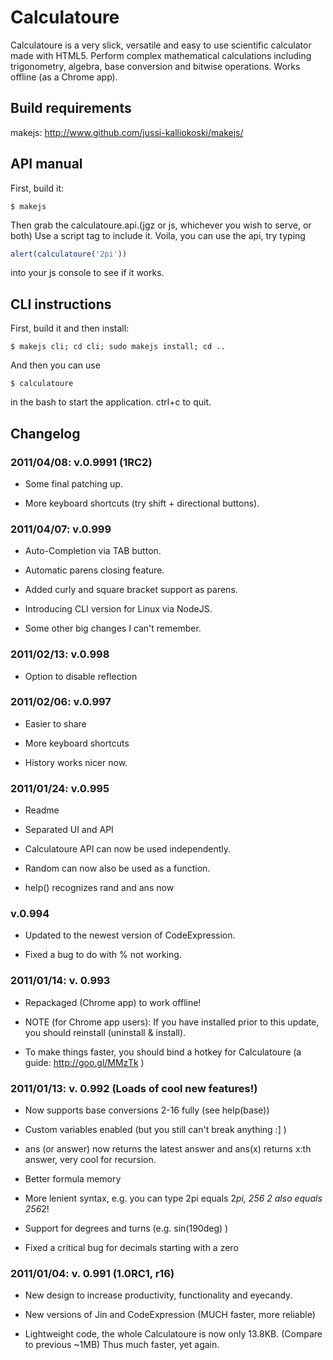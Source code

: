 Calculatoure
============
Calculatoure is a very slick, versatile and easy to use scientific calculator made with HTML5. Perform complex mathematical calculations including trigonometry, algebra, base conversion and bitwise operations. Works offline (as a Chrome app).

Build requirements
------------------
makejs: http://www.github.com/jussi-kalliokoski/makejs/

API manual
----------
First, build it:

```
$ makejs
```

Then grab the calculatoure.api.(jgz or js, whichever you wish to serve, or both)
Use a script tag to include it.
Voila, you can use the api, try typing

```javascript
alert(calculatoure('2pi'))
```

into your js console to see if it works.

CLI instructions
----------------

First, build it and then install:

```shell
$ makejs cli; cd cli; sudo makejs install; cd ..
```

And then you can use

```shell
$ calculatoure
```

in the bash to start the application. ctrl+c to quit.

Changelog
---------

### 2011/04/08: v.0.9991 (1RC2)

 * Some final patching up.

 * More keyboard shortcuts (try shift + directional buttons).


### 2011/04/07: v.0.999

 * Auto-Completion via TAB button.

 * Automatic parens closing feature.

 * Added curly and square bracket support as parens.

 * Introducing CLI version for Linux via NodeJS.

 * Some other big changes I can't remember.


### 2011/02/13: v.0.998

 * Option to disable reflection


### 2011/02/06: v.0.997

 * Easier to share

 * More keyboard shortcuts

 * History works nicer now.


### 2011/01/24: v.0.995

 * Readme

 * Separated UI and API

 * Calculatoure API can now be used independently.

 * Random can now also be used as a function.

 * help() recognizes rand and ans now


### v.0.994

 * Updated to the newest version of CodeExpression.

 * Fixed a bug to do with % not working.


### 2011/01/14: v. 0.993

 * Repackaged (Chrome app) to work offline!

 * NOTE (for Chrome app users): If you have installed prior to this update, you should reinstall (uninstall & install).

 * To make things faster, you should bind a hotkey for Calculatoure (a guide: http://goo.gl/MMzTk )


### 2011/01/13: v. 0.992 (Loads of cool new features!)

 * Now supports base conversions 2-16 fully (see help(base))

 * Custom variables enabled (but you still can't break anything :] )

 * ans (or answer) now returns the latest answer and ans(x) returns x:th answer, very cool for recursion.

 * Better formula memory

 * More lenient syntax, e.g. you can type 2pi equals 2*pi, 256 2 also equals 256*2!

 * Support for degrees and turns (e.g. sin(190deg) )

 * Fixed a critical bug for decimals starting with a zero


### 2011/01/04: v. 0.991 (1.0RC1, r16)

 * New design to increase productivity, functionality and eyecandy.

 * New versions of Jin and CodeExpression (MUCH faster, more reliable)

 * Lightweight code, the whole Calculatoure is now only 13.8KB. (Compare to previous ~1MB) Thus much faster, yet again.
